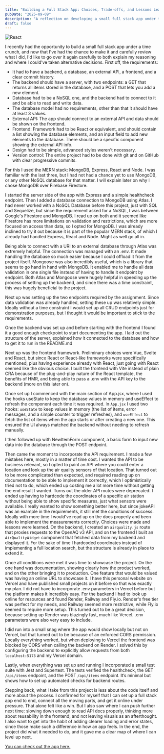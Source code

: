 ```yaml
---
title: "Building a Full Stack App: Choices, Trade-offs, and Lessons Learned"
pubDate: "2025-09-09"
description: "A reflection on developing a small full stack app under time pressure using the MERN stack. I explain why I chose MongoDB, Express, React, and Vite, how I handled deployment with Render and Vercel, and what I’d improve next time in terms of API integration, component reuse, and UI design."
draft: false
---
```



![React](/blog-images/React.jpg)

I recently had the opportunity to build a small full stack app under a time crunch, and now that I've had the chance to make it and carefully review what I did, I'd like to go over it again carefully to both explain my reasoning and where I could've taken alternative decisions. First off, the requirements:

* It had to have a backend, a database, an external API, a frontend, and a clear commit history.
* The backend should have a server, with two endpoints: a GET that returns all items stored in the database, and a POST that lets you add a new element.
* Database had to be a NoSQL one, and the backend had to connect to it and be able to read and write data.
* The database model had no requirements, other than that it should have at least 3 values.
* External API: The app should connect to an external API and data should be shown on the frontend.
* Frontend: Framework had to be React or equivalent, and should contain a list showing the database elements, and an input field to add new elements to the database. There should be a specific component showing the external API info.
* Design had to be simple, advanced styles weren't necessary.
* Version control: The entire project had to be done with git and on GitHub with clear progressive commits.


For this I used the MERN stack: MongoDB, Express, React and Node. I was familiar with the last three, but I had not had a chance yet to use MongoDB, or any other NoSQL database for that matter. I will explain later on why I chose MongoDB over Firebase Firestore.

I started the server side of the app with Express and a simple healthcheck endpoint. Then I added a database connection to MongoDB using Atlas. I had never worked with a NoSQL Database before this project, just with SQL and Sequelize, but since the requirement asked for a NoSQL, I was between Google's Firestore and MongoDB. I read up on both and it seemed like Firestore has more limitations on validation and restrictions, which are more focused on access than data, so I opted for MongoDB. I was already inclined to try it out because it is part of the popular MERN stack, of which I already had handled Express, React and Node. Might as well go all in.

Being able to connect with a URI to an external database through Atlas was extremely helpful. The connection was managed with an .env. It made handling the database so much easier because I could offload it from the project itself. Mongoose was also incredibly useful, which is a library that seems to go hand in hand with MongoDB. It enabled me to handle all data validation in one single file instead of having to handle it endpoint by endpoint. Both Atlas and Mongoose were hugely helpful in speeding up the process of setting up the backend, and since there was a time constraint, this was hugely beneficial to the project.

Next up was setting up the two endpoints required by the assignment. Since data validation was already handled, setting these up was relatively simple. Ideally without a time constraint I would set up all CRUD endpoints just for demonstration purposes, but I thought it would be important to stick to the requirements.

Once the backend was set up and before starting with the frontend I found it a good enough checkpoint to start documenting the app. I laid out the structure of the server, explained how it connected to the database and how to get it to run in the README.md

Next up was the frontend framework. Preliminary choices were Vue, Svelte and React, but since React or React-like frameworks were specifically mentioned, plus having experience already with React, just going with React seemed like the obvious choice. I built the frontend with Vite instead of plain CRA because of the plug-and-play nature of the React template, the benefits of HMR, and being able to pass a .env with the API key to the backend (more on this later on).

Once set up I commenced with the main section of App.jsx, where I used the hooks useState to keep the database values in memory and useEffect to refresh the component each time it was required. In `App.jsx` I used two hooks: `useState` to keep values in memory (the list of items, error messages, and a simple counter to trigger refreshes), and `useEffect` to fetch the list of items when the app starts or after creating a new one. This ensured the UI always matched the backend without needing to refresh manually.

I then followed up with NewItemForm component, a basic form to input new data into the database through the POST endpoint.

Then came the moment to incorporate the API requirement. I made a few mistakes here, mostly in a matter of time cost. I wanted the API to be business relevant, so I opted to paint an API where you could enter a location and look up the air quality sensors of that location. That turned out to be more complicated than expected, and required reading up on documentation to be able to implement it correctly, which I optimistically tried not to do, which ended up costing me a lot more time without getting the end result I wanted. Turns out the older API routes were deprecated. I ended up having to hardcode the coordinates of a specific air station without being able to show specific measures, just what sensors were available. I really wanted to show something better here, but since jokeAPI was an example in the requirements, it still met the conditions of success. Ideally with more time I would've read up on the docs properly and been able to implement the measurements correctly. Choices were made and lessons were learned. On the backend, I created an `airquality.js` route that proxies requests to the OpenAQ v3 API, and on the frontend I built an `AirQualityWidget` component that fetched data from my backend and displayed it. For the sake of time I hardcoded coordinates instead of implementing a full location search, but the structure is already in place to extend it.

Once all conditions were met it was time to showcase the project. On the one hand was documentation, showing clearly how the product worked, and on the other bringing it to production. One feature that would be valued was having an online URL to showcase it. I have this personal website on Vercel and have published small projects on it before so that was exactly my plan. I did not have to incorporate .env parameters in Vercel before but the platform makes it incredibly easy. For the backend I had to look up online for resources and found Render, Railway and Fly.io. Render's free tier was perfect for my needs, and Railway seemed more restrictive, while Fly.io seemed to require more setup. This turned out to be a great decision, because setting up Render was blazingly fast, much like Vercel. .env parameters were also very easy to include.

I did run into a small snag where the app would show locally but not on Vercel, but that turned out to be because of an enforced CORS permission. Locally everything worked, but when deploying to Vercel the frontend was blocked by CORS when calling the backend on Render. I solved this by configuring the backend to explicitly allow requests from both `localhost:5173` and my Vercel domain.

Lastly, when everything was set up and running I incorporated a small test suite with Jest and Supertest. The tests verified the healthcheck, the GET `/api/items` endpoint, and the POST `/api/items` endpoint. It’s minimal but shows how to set up automated checks for backend routes.


Stepping back, what I take from this project is less about the code itself and more about the process. I confirmed for myself that I can set up a full stack app end to end, connect all the moving parts, and get it online under pressure. That alone felt like a win. But I also saw where I can push further next time: slowing down enough to read API docs properly, thinking more about reusability in the frontend, and not leaving visuals as an afterthought. I also want to get into the habit of adding clearer loading and error states, since those make such a difference in how an app feels. In the end, the project did what it needed to do, and it gave me a clear map of where I can level up next.

[You can check out the app here.](https://github.com/avanoldenbarneveld/inbiot-fullstack-test)

